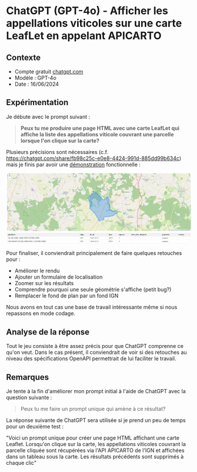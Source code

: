 # ChatGPT (GPT-4o) - Afficher les appellations viticoles sur une carte LeafLet en appelant APICARTO

## Contexte

* Compte gratuit [chatgpt.com](https://chatgpt.com/)
* Modèle : GPT-4o
* Date : 16/06/2024

## Expérimentation

Je débute avec le prompt suivant :

> **Peux tu me produire une page HTML avec une carte LeafLet qui affiche la liste des appellations viticole couvrant une parcelle lorsque l'on clique sur la carte?**

Plusieurs précisions sont nécessaires (c.f. https://chatgpt.com/share/fb98c25c-e0e8-4424-991d-885dd99b634c) mais je finis par avoir une [démonstration](https://mborne.github.io/llm-experimentations/apicarto-aoc-viticole-v1/demo/) fonctionnelle :

![screenshot](img/apicarto-aoc-viticole-v1.png)

Pour finaliser, il conviendrait principalement de faire quelques retouches pour :

* Améliorer le rendu
* Ajouter un formulaire de localisation
* Zoomer sur les résultats
* Comprendre pourquoi une seule géométrie s'affiche (petit bug?)
* Remplacer le fond de plan par un fond IGN

Nous avons en tout cas une base de travail intéressante même si nous repassons en mode codage.

## Analyse de la réponse

Tout le jeu consiste à être assez précis pour que ChatGPT comprenne ce qu'on veut. Dans le cas présent, il conviendrait de voir si des retouches au niveau des spécifications OpenAPI permettrait de lui faciliter le travail.

## Remarques

Je tente à la fin d'améliorer mon prompt initial à l'aide de ChatGPT avec la question suivante :

> Peux tu me faire un prompt unique qui amène à ce résultat?

La réponse suivante de ChatGPT sera utilisée si je prend un peu de temps pour un deuxième test :

"Voici un prompt unique pour créer une page HTML affichant une carte Leaflet. Lorsqu'on clique sur la carte, les appellations viticoles couvrant la parcelle cliquée sont récupérées via l'API APICARTO de l'IGN et affichées dans un tableau sous la carte. Les résultats précédents sont supprimés à chaque clic"

